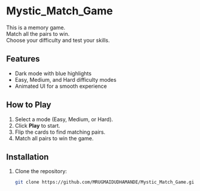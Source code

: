 # Mystic_Match_Game

This is a memory game.  
Match all the pairs to win.  
Choose your difficulty and test your skills.

## Features
- Dark mode with blue highlights
- Easy, Medium, and Hard difficulty modes
- Animated UI for a smooth experience

## How to Play
1. Select a mode (Easy, Medium, or Hard).
2. Click **Play** to start.
3. Flip the cards to find matching pairs.
4. Match all pairs to win the game.

## Installation
1. Clone the repository:
   ```bash
   git clone https://github.com/MRUGMAIDUDHAMANDE/Mystic_Match_Game.git
   
